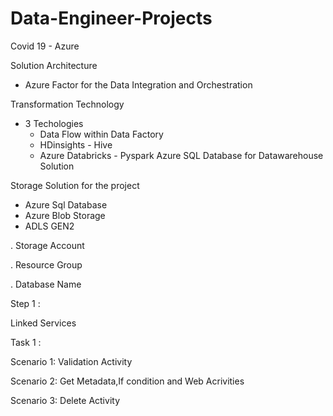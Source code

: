 # Data-Engineer-Projects

Covid 19 - Azure 

Solution Architecture 
- Azure Factor for the Data Integration and Orchestration

Transformation Technology 
- 3 Techologies
    - Data Flow within Data Factory
    - HDinsights - Hive
    - Azure Databricks - Pyspark
  Azure SQL Database for Datawarehouse Solution

Storage Solution for the project 
- Azure Sql Database
- Azure Blob Storage
- ADLS GEN2


. Storage Account 

. Resource Group

. Database Name


Step 1 :

Linked Services 

Task 1 :

Scenario 1:
Validation Activity 

Scenario 2:
Get Metadata,If condition and Web Acrivities 

Scenario 3: 
Delete Activity
